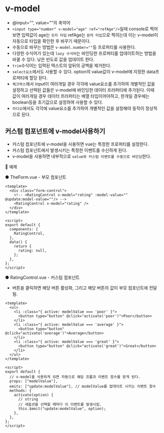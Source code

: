 # v-model

- @input="", value=""의 축약어
- `<input type="number" v-model="age" ref="refAge"/>`일때 console로 찍어보면 입력값이 age는 `숫자 타입` refAge는 `문자 타입`으로 찍히는데 이는 v-model이 자동으로 타입을 확인한 후 바꾸기 때문이다.
- 수동으로 바꾸는 방법은 `v-model.number=""`등 프로퍼티를 사용한다.
- 다양한 수식어가 있는데 `lazy 수식어`는 바인딩한 프로퍼티를 업데이트하는 방법을 바꿀 수 있다. 낮은 빈도로 값을 업데이트 한다.
- `trim`수식어는 입력된 텍스트의 앞뒤의 공백을 제거한다.
- `select요소`에서도 사용할 수 있다. option의 value값이 v-model에 지정한 data프로퍼티에 할당 된다.
- `체크박스`에서 input이 여러개일 경우 각각에 value요소를 추가하여 개별적인 값을 설정하고 선택된 값들은 v-model에 바인딩한 데이터 프러퍼티에 추가된다. 이때 값이 여러개일 경우 데이터 프러퍼티는 배열 타입이어야하고, 한개일 경우에는 boolean등을 초기값으로 설정하여 사용할 수 있다.
- `라디오`에서도 각각에 value요소를 추가하여 개별적인 값을 설정해야 동작이 정상적으로 된다.

## 커스텀 컴포넌트에 v-model사용하기

- 커스텀 컴포넌트에 v-model을 사용하면 vue는 특정한 프로퍼티를 설정한다.
- 커스텀 컴포넌트에서 발생시키는 특정한 이벤트를 수신하게 된다.
- v-model을 사용하면 내부적으로 `value와 커스텀 이벤트를 수동으로 바인딩`한다.

👾 예제

● TheForm.vue - 부모 컴포넌트

```vue
<template>
  <div class="form-control">
    <!-- <RatingControl v-model="rating" :model-value="" @update:model-value=""/> -->
    <RatingControl v-model="rating" />
  </div>
</template>

<script>
export default {
  components: {
    RatingControl,
  },
  data() {
    return {
      rating: null,
    };
  },
};
</script>
```

● RatingControl.vue - 커스텀 컴포넌트

- 버튼을 클릭하면 해당 버튼 활성화, 그리고 해당 버튼의 값이 부모 컴포넌트에 전달됨.

```vue
<template>
  <ul>
    <li :class="{ active: modelValue === 'poor' }">
      <button type="button" @click="activate('poor')">Poor</button>
    </li>
    <li :class="{ active: modelValue === 'average' }">
      <button type="button" @click="activate('average')">Average</button>
    </li>
    <li :class="{ active: modelValue === 'great' }">
      <button type="button" @click="activate('great')">Great</button>
    </li>
  </ul>
</template>

<script>
export default {
  // v-model을 사용하게 되면 자동으로 해당 프롭과 이벤트 함수를 받게 된다.
  props: ["modelValue"],
  emits: ["update:modelValue"], // modelValue를 업데이트 시키는 이벤트 함수
  methods: {
    activate(option) {
      // string
      // 새옵션을 선택할 때마다 이 이벤트를 발생시킴.
      this.$emit("update:modelValue", option);
    },
  },
};
</script>
```
